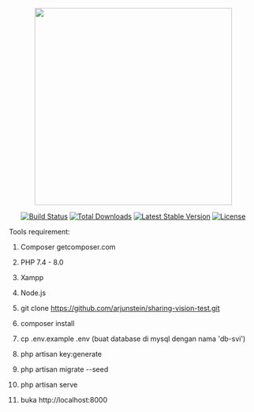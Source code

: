 <p align="center"><a href="https://laravel.com" target="_blank"><img src="https://raw.githubusercontent.com/laravel/art/master/logo-lockup/5%20SVG/2%20CMYK/1%20Full%20Color/laravel-logolockup-cmyk-red.svg" width="400"></a></p>

<p align="center">
<a href="https://travis-ci.org/laravel/framework"><img src="https://travis-ci.org/laravel/framework.svg" alt="Build Status"></a>
<a href="https://packagist.org/packages/laravel/framework"><img src="https://img.shields.io/packagist/dt/laravel/framework" alt="Total Downloads"></a>
<a href="https://packagist.org/packages/laravel/framework"><img src="https://img.shields.io/packagist/v/laravel/framework" alt="Latest Stable Version"></a>
<a href="https://packagist.org/packages/laravel/framework"><img src="https://img.shields.io/packagist/l/laravel/framework" alt="License"></a>
</p>

Tools requirement:
1. Composer getcomposer.com
2. PHP 7.4 - 8.0
3. Xampp
4. Node.js

1. git clone https://github.com/arjunstein/sharing-vision-test.git
2. composer install
3. cp .env.example .env (buat database di mysql dengan nama 'db-svi')
4. php artisan key:generate
5. php artisan migrate --seed
6. php artisan serve
7. buka http://localhost:8000
